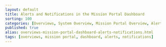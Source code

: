 ```yaml
---
layout: default
title: Alerts and Notifications in the Mission Portal Dashboard
sorting: 100
categories: [Overviews, System Overview, Mission Portal Overview, Alerts and Notifications in the Mission Portal Dashboard]
published: true
alias: overviews-mission-portal-dashboard-alerts-notifications.html
tags: [overviews, mission portal, dashboard, alerts, notifications]
---
```


